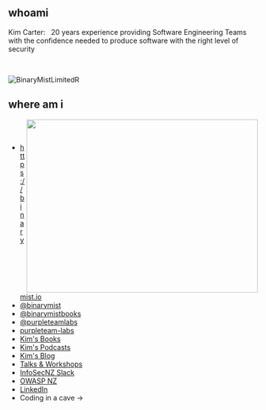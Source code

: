 ## whoami

Kim Carter: &nbsp; 20 years experience providing Software Engineering Teams with the confidence needed to produce software with the right level of security

<br>

![BinaryMistLimitedR](https://user-images.githubusercontent.com/2862029/87836459-3d9cb400-c8e4-11ea-8f51-81f910c8cd59.png)

## where am i

<img align="right" width="467" height="350" src="https://user-images.githubusercontent.com/2862029/88914146-48792080-d2b6-11ea-8b98-7b3dad629232.jpeg">
<br><br>

* https://binarymist.io
* [@binarymist](https://twitter.com/binarymist)
* [@binarymistbooks](https://twitter.com/binarymistbooks)
* [@purpleteamlabs](https://twitter.com/purpleteamlabs)
* [purpleteam-labs](https://purpleteam-labs.com/)
* [Kim's Books](https://binarymist.io/publication/kims-selected-publications/)
* [Kim's Podcasts](https://binarymist.io/publication/#8)
* [Kim's Blog](https://binarymist.blog)
* [Talks & Workshops](https://binarymist.io/talk/)
* [InfoSecNZ Slack](https://github.com/binarymist/InfoSecNZ)
* [OWASP NZ](https://owasp.org/www-chapter-new-zealand/)
* [LinkedIn](https://nz.linkedin.com/in/carterkim)
* Coding in a cave ->


